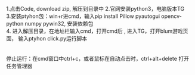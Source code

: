 1.点击Code, download zip, 解压到目录中
2.官网安装python3，电脑版本TG <br>
3.安装ptyhon包：win+r进cmd，输入pip install Pillow pyautogui opencv-python numpy pywin32, 安装依赖包  <br>
4. 进入解压目录，在地址栏输入cmd，打开cmd后 , 进入TG，打开blum游戏页面， 输入ptyhon click.py运行脚本 <br>
<br>
<br>
停止运行：在cmd窗口中ctrl+c，或者鼠标在自动点击时，ctrl+alt+delete 打开任务管理器
